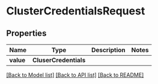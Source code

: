 # ClusterCredentialsRequest


## Properties
Name | Type | Description | Notes
------------ | ------------- | ------------- | -------------
**value** | **CluserCredentials** |  | 

[[Back to Model list]](../README.md#documentation-for-models) [[Back to API list]](../README.md#documentation-for-api-endpoints) [[Back to README]](../README.md)


